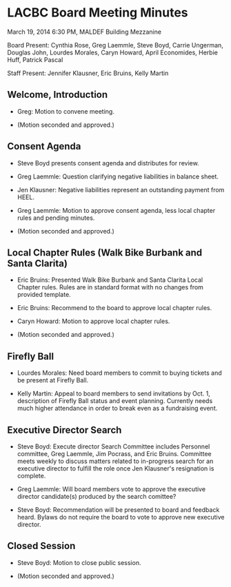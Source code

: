 LACBC Board Meeting Minutes
===========================

March 19, 2014
6:30 PM, MALDEF Building Mezzanine

Board Present: Cynthia Rose, Greg Laemmle, Steve Boyd, Carrie Ungerman, Douglas John,
Lourdes Morales, Caryn Howard, April Economides, Herbie Huff, Patrick Pascal

Staff Present: Jennifer Klausner, Eric Bruins, Kelly Martin

## Welcome, Introduction

- Greg: Motion to convene meeting.

- (Motion seconded and approved.)

## Consent Agenda

- Steve Boyd presents consent agenda and distributes for review.

- Greg Laemmle: Question clarifying negative liabilities in balance sheet.

- Jen Klausner: Negative liabilities represent an outstanding payment from HEEL.

- Greg Laemmle: Motion to approve consent agenda, less local chapter rules and pending
minutes.  

- (Motion seconded and approved.)

## Local Chapter Rules (Walk Bike Burbank and Santa Clarita)

- Eric Bruins: Presented Walk Bike Burbank and Santa Clarita Local Chapter rules.
Rules are in standard format with no changes from provided template.

- Eric Bruins: Recommend to the board to approve local chapter rules.

- Caryn Howard: Motion to approve local chapter rules.

- (Motion seconded and approved.)

## Firefly Ball

- Lourdes Morales: Need board members to commit to buying tickets and be present
at Firefly Ball.

- Kelly Martin: Appeal to board members to send invitations by Oct. 1, description
of Firefly Ball status and event planning.  Currently needs much higher attendance
in order to break even as a fundraising event.

## Executive Director Search

- Steve Boyd: Execute director Search Committee includes Personnel committee,
Greg Laemmle, Jim Pocrass, and Eric Bruins.  Committee meets weekly to discuss matters
related to in-progress search for an executive director to fulfill the role once
Jen Klausner's resignation is complete.

- Greg Laemmle: Will board members vote to approve the executive director candidate(s) produced
by the search comittee?

- Steve Boyd: Recommendation will be presented to board and feedback heard.  Bylaws
do not require the board to vote to approve new executive director.

## Closed Session

- Steve Boyd: Motion to close public session.

- (Motion seconded and approved.)
